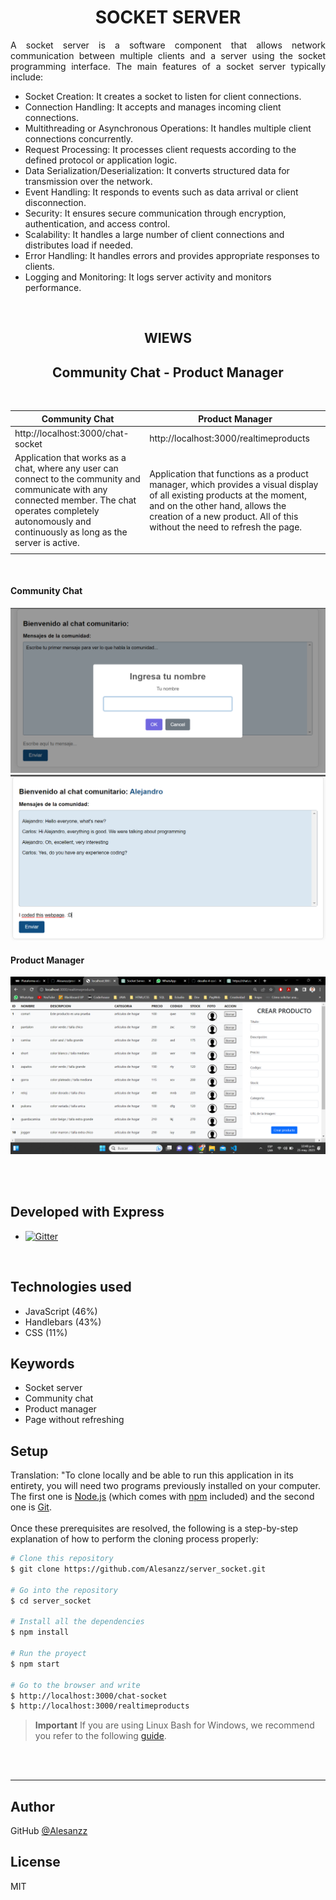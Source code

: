 <h1 align="center">
SOCKET SERVER
</h1> 

<p align="justify">A socket server is a software component that allows network communication between multiple clients and a server using the socket programming interface. The main features of a socket server typically include:

- Socket Creation: It creates a socket to listen for client connections.
- Connection Handling: It accepts and manages incoming client connections.
- Multithreading or Asynchronous Operations: It handles multiple client connections concurrently.
- Request Processing: It processes client requests according to the defined protocol or application logic.
- Data Serialization/Deserialization: It converts structured data for transmission over the network.
- Event Handling: It responds to events such as data arrival or client disconnection.
- Security: It ensures secure communication through encryption, authentication, and access control.
- Scalability: It handles a large number of client connections and distributes load if needed.
- Error Handling: It handles errors and provides appropriate responses to clients.
- Logging and Monitoring: It logs server activity and monitors performance.</p>
<br>

<h2 align="center">
WIEWS
</h2>
<h2 align="center">
Community Chat - Product Manager
</h2>
<br>

| Community Chat | Product Manager |
| --- | --- |
| http://localhost:3000/chat-socket | http://localhost:3000/realtimeproducts |
| Application that works as a chat, where any user can connect to the community and communicate with any connected member. The chat operates completely autonomously and continuously as long as the server is active. | Application that functions as a product manager, which provides a visual display of all existing products at the moment, and on the other hand, allows the creation of a new product. All of this without the need to refresh the page. |
|  ||  |

<br>
<h4>Community Chat</h4>

![screenshot1](./public/images/chat-home.png)
![screenshot2](./public/images/chat-working.png)
<h4>Product Manager</h4>

![screenshot3](./public/images/products-home.png)

 <br> <br>
##  Developed with Express
  - <a href="https://www.npmjs.com/package/express">
    <img src="https://badge.fury.io/js/express.svg"
         alt="Gitter">
  </a>
  
  <br>

## Technologies used

- JavaScript (46%)
- Handlebars (43%)
- CSS (11%)

## Keywords

- Socket server
- Community chat
- Product manager
- Page without refreshing

## Setup

Translation: "To clone locally and be able to run this application in its entirety, you will need two programs previously installed on your computer. The first one is [Node.js](https://nodejs.org/en/download/) (which comes with [npm](http://npmjs.com) included) and the second one is [Git](https://git-scm.com).
<br>
<br>
Once these prerequisites are resolved, the following is a step-by-step explanation of how to perform the cloning process properly:

```bash
# Clone this repository
$ git clone https://github.com/Alesanzz/server_socket.git

# Go into the repository
$ cd server_socket

# Install all the dependencies
$ npm install

# Run the proyect
$ npm start

# Go to the browser and write
$ http://localhost:3000/chat-socket
$ http://localhost:3000/realtimeproducts
```

> **Important**
> If you are using Linux Bash for Windows, we recommend you refer to the following [guide](https://www.howtogeek.com/261575/how-to-run-graphical-linux-desktop-applications-from-windows-10s-bash-shell/).



<br><br>

---

 
## Author

GitHub [@Alesanzz](https://github.com/Alesanzz)  

## License

MIT